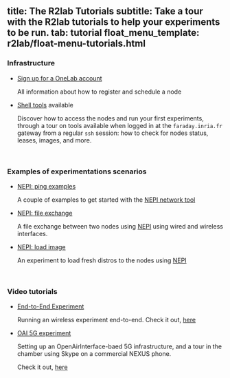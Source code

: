 title: The R2lab Tutorials
subtitle: Take a tour with the R2lab tutorials to help your experiments to be run.
tab: tutorial
float_menu_template: r2lab/float-menu-tutorials.html
---

### Infrastructure
* [Sign up for a OneLab account](tuto-01-registration.md)

  All information about how to register and schedule a node
* [Shell tools](tuto-02-shell-tools.md) available

  Discover how to access the nodes and run your first experiments, through a tour on tools available when logged in at the `faraday.inria.fr` gateway from a regular `ssh` session: how to check for nodes status, leases, images, and more.

<br />

### Examples of experimentations scenarios

* [NEPI: ping examples](tuto-03-As.md)

  A couple of examples to get started with the [NEPI network tool](tools.md)

* [NEPI: file exchange](tuto-04-Bs.md)

  A file exchange between two nodes using [NEPI](tools.md) using wired and wireless interfaces.

* [NEPI: load image](tuto-05-Cs.md)

  An experiment to load fresh distros to the nodes using [NEPI](tools.md)

<br />

### Video tutorials

  * [End-to-End Experiment](tuto-06-youtube.md)

    Running an wireless experiment end-to-end. Check it out, [here](tuto-06-youtube.md)

  * [OAI 5G experiment](tuto-06-youtube.md)

    Setting up an OpenAirInterface-baed 5G infrastructure, and a tour in the chamber using Skype on a commercial NEXUS phone.

    Check it out, [here](tuto-06-youtube.md)
